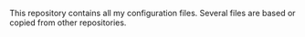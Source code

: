 This repository contains all my configuration files. Several files are based or copied from other repositories.

